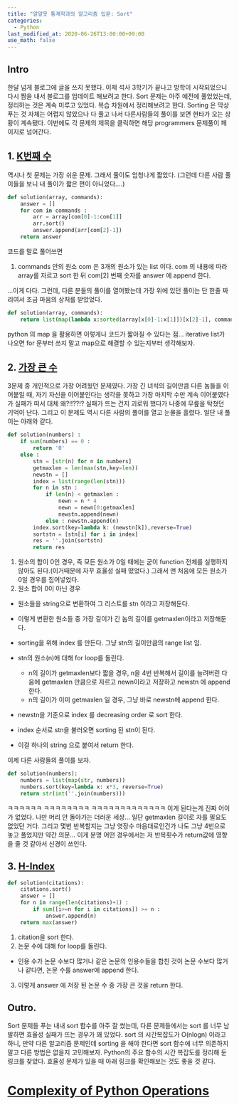 ```yaml
---
title: "알알못 통계학과의 알고리즘 입문: Sort"
categories:
  - Python
last_modified_at: 2020-06-26T13:00:00+09:00
use_math: false
---
```


## Intro

한달 넘게 블로그에 글을 쓰지 못했다. 이제 석사 3학기가 끝나고 방학이 시작되었으니 다시 짬을 내서 블로그를 업데이트 해보려고 한다. Sort 문제는 아주 예전에 풀었었는데, 정리하는 것은 계속 미루고 있었다. 복습 차원에서 정리해보려고 한다. Sorting 은 막상 푸는 것 자체는 어렵지 않았으나 다 풀고 나서 다른사람들의 풀이를 보면 현타가 오는 상황이 계속됐다. 이번에도 각 문제의 제목을 클릭하면 해당 programmers 문제풀이 페이지로 넘어간다.

## 1. [K번째 수](https://programmers.co.kr/learn/courses/30/lessons/42748)

역시나 첫 문제는 가장 쉬운 문제. 그래서 풀이도 엄청나게 짧았다. (그런데 다른 사람 풀이들을 보니 내 풀이가 짧은 편이 아니었다....)

```python
def solution(array, commands):
    answer = []
    for com in commands :
        arr = array[com[0]-1:com[1]]
        arr.sort()
        answer.append(arr[com[2]-1])
    return answer
```
코드를 말로 풀어쓰면

1. commands 안의 원소 com 은 3개의 원소가 있는 list 이다. com 의 내용에 따라 array를 자르고 sort 한 뒤 com[2] 번째 숫자를 answer 에 append 한다.

...이게 다다. 그런데, 다른 분들의 풀이를 열어봤는데 가장 위에 있던 풀이는 단 한줄 짜리여서 조금 마음의 상처를 받았었다.

```python
def solution(array, commands):
    return list(map(lambda x:sorted(array[x[0]-1:x[1]])[x[2]-1], commands))
```
python 의 map 을 활용하면 이렇게나 코드가 짧아질 수 있다는 점... iterative list가 나오면 for 문부터 쓰지 말고 map으로 해결할 수 있는지부터 생각해보자.


## 2. [가장 큰 수](https://programmers.co.kr/learn/courses/30/lessons/42746)

3문제 중 개인적으로 가장 어려웠던 문제였다. 가장 긴 녀석의 길이만큼 다른 놈들을 이어붙일 때, 자기 자신을 이어붙인다는 생각을 못하고 가장 마지막 수만 계속 이어붙였다가 실패가 떠서 대체 왜?!!??!? 실패가 뜨는 건지 괴로워 했다가 나중에 무릎을 탁쳤던 기억이 난다. 그리고 이 문제도 역시 다른 사람의 풀이를 열고 눈물을 흘렸다. 일단 내 풀이는 아래와 같다.

```python
def solution(numbers) :
    if sum(numbers) == 0 :
        return '0'
    else :
        stn = [str(n) for n in numbers]
        getmaxlen = len(max(stn,key=len))
        newstn = []
        index = list(range(len(stn)))
        for n in stn :
            if len(n) < getmaxlen :
                newn = n * 4
                newn = newn[0:getmaxlen]
                newstn.append(newn)
            else : newstn.append(n)
        index.sort(key=lambda k: (newstn[k]),reverse=True)
        sortstn = [stn[i] for i in index]
        res = ''.join(sortstn)
        return res
```

1. 원소의 합이 0인 경우, 즉 모든 원소가 0일 때에는 굳이 function 전체를 실행하지 않아도 된다.(이거때문에 자꾸 효율성 실패 떴었다.) 그래서 맨 처음에 모든 원소가 0일 경우를 집어넣었다.
2. 원소 합이 0이 아닌 경우
  + 원소들을 string으로 변환하여 그 리스트를 stn 이라고 저장해둔다.
  + 이렇게 변환한 원소들 중 가장 길이가 긴 놈의 길이를 getmaxlen이라고 저장해둔다.
  + sorting을 위해 index 를 만든다. 그냥 stn의 길이만큼의 range list 임.
  + stn의 원소(n)에 대해 for loop를 돌린다.
      - n의 길이가 getmaxlen보다 짧을 경우, n을 4번 반복해서 길이를 늘려버린 다음에 getmaxlen 만큼으로 자르고 newn이라고 저장하고 newstn 에 append 한다.
      - n의 길이가 이미 getmaxlen 일 경우, 그냥 바로 newstn에 append 한다.

  + newstn을 기준으로 index 를 decreasing order 로 sort 한다.
  + index 순서로 stn을 불러오면 sorting 된 stn이 된다.
  + 이걸 하나의 string 으로 붙여서 return 한다.

이제 다른 사람들의 풀이를 보자.

```python
def solution(numbers):
    numbers = list(map(str, numbers))
    numbers.sort(key=lambda x: x*3, reverse=True)
    return str(int(''.join(numbers)))
```
ㅋㅋㅋㅋㅋㅋ ㅋㅋㅋㅋㅋㅋㅋㅋ ㅋㅋㅋㅋㅋㅋㅋㅋㅋㅋㅋㅋㅋ 이게 된다는게 진짜 어이가 없었다. 나만 머리 안 돌아가는 더러운 세상... 일단 getmaxlen 길이로 자를 필요도 없었던 거다. 그리고 몇번 반복할지는 그냥 엿장수 마음대로인건가 나도 그냥 4번으로 놓고 풀었지만 약간 의문... 이게 분명 어떤 경우에서는 저 반복횟수가 return값에 영향을 줄 것 같아서 신경이 쓰인다.

## 3. [H-Index](https://programmers.co.kr/learn/courses/30/lessons/42747)



```python
def solution(citations):
    citations.sort()
    answer = []
    for n in range(len(citations)+1) :
        if sum([i>=n for i in citations]) >= n :
            answer.append(n)
    return max(answer)
```

1. citation을 sort 한다.
2. 논문 수에 대해 for loop를 돌린다.
  * 인용 수가 논문 수보다 많거나 같은 논문의 인용수들을 합친 것이 논문 수보다 많거나 같다면, 논문 수를 answer에 append 한다.
3. 이렇게 answer 에 저장 된 논문 수 중 가장 큰 것을 return 한다.


## Outro.

Sort 문제들 푸는 내내 sort 함수를 아주 잘 썼는데, 다른 문제들에서는 sort 를 너무 남발하면 효율성 실패가 뜨는 경우가 꽤 있었다. sort 의 시간복잡도가 O(nlogn) 이라고 하니, 만약 다른 알고리즘 문제인데 sorting 을 해야 한다면 sort 함수에 너무 의존하지 말고 다른 방법은 없을지 고민해보자. Python의 주요 함수의 시간 복잡도를 정리해 둔 링크를 찾았다. 효율성 문제가 있을 때 아래 링크를 확인해보는 것도 좋을 것 같다.

# [Complexity of Python Operations](https://www.ics.uci.edu/~pattis/ICS-33/lectures/complexitypython.txt)
